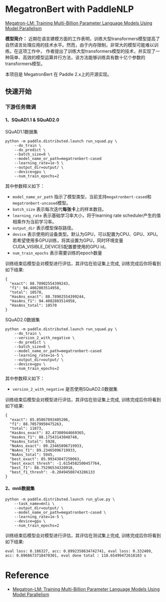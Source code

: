 # MegatronBert with PaddleNLP

[Megatron-LM: Training Multi-Billion Parameter Language Models Using Model Parallelism](https://arxiv.org/pdf/1909.08053.pdf)

**模型简介：**
近期在语言建模方面的工作表明，训练大型transformers模型提高了自然语言处理应用的技术水平。然而，由于内存限制，非常大的模型可能难以训练。在这项工作中，
作者提出了训练大型transformers模型的技术，并实现了一种简单、高效的模型运算并行方法，该方法能够训练具有数十亿个参数的transformers模型。

本项目是 MegatronBert 在 Paddle 2.x上的开源实现。

## 快速开始

### 下游任务微调

#### 1、SQuAD1.1 & SQuAD2.0
SQuAD1.1数据集

```shell
python -m paddle.distributed.launch run_squad.py \
    --do_train \
    --do_predict \
    --batch_size=8 \
    --model_name_or_path=megatronbert-cased
    --learning_rate=1e-5 \
    --output_dir=output/ \
    --device=gpu \
    --num_train_epochs=2
```
其中参数释义如下：
- `model_name_or_path` 指示了模型类型，当前支持`megatronbert-cased`和`megatronbert-uncased`模型。
- `batch_size` 表示每次迭代**每张卡**上的样本数目。
- `learning_rate` 表示基础学习率大小，将于learning rate scheduler产生的值相乘作为当前学习率。
- `output_dir` 表示模型保存路径。
- `device` 表示使用的设备类型。默认为GPU，可以配置为CPU、GPU、XPU。若希望使用多GPU训练，将其设置为GPU，同时环境变量CUDA_VISIBLE_DEVICES配置要使用的GPU id。
- `num_train_epochs` 表示需要训练的epoch数量

训练结束后模型会对模型进行评估，其评估在验证集上完成, 训练完成后你将看到如下结果:
```text
{
  "exact": 88.78902554399243,
  "f1": 94.4082803514958,
  "total": 10570,
  "HasAns_exact": 88.78902554399244,
  "HasAns_f1": 94.4082803514958,
  "HasAns_total": 10570
}
```

SQuAD2.0数据集
```shell
python -m paddle.distributed.launch run_squad.py \
    --do_train \
    --version_2_with_negative \
    --do_predict \
    --batch_size=8 \
    --model_name_or_path=megatronbert-cased
    --learning_rate=1e-5 \
    --output_dir=output/ \
    --device=gpu \
    --num_train_epochs=2
```

其中参数释义如下：
- `version_2_with_negative`  是否使用SQuAD2.0数据集

训练结束后模型会对模型进行评估，其评估在验证集上完成, 训练完成后你将看到如下结果:
```text
{
  "exact": 85.85867093405206,
  "f1": 88.70579950475263,
  "total": 11873,
  "HasAns_exact": 82.47300944669365,
  "HasAns_f1": 88.17543143048748,
  "HasAns_total": 5928,
  "NoAns_exact": 89.23465096719933,
  "NoAns_f1": 89.23465096719933,
  "NoAns_total": 5945,
  "best_exact": 85.99343047250063,
  "best_exact_thresh": -1.6154582500457764,
  "best_f1": 88.75296534320918,
  "best_f1_thresh": -0.20494508743286133
}
```

#### 2、mnli数据集

```shell
python -m paddle.distributed.launch run_glue.py \
    --task_name=mnli \
    --output_dir=output/ \
    --model_name_or_path=megatronbert-cased \
    --learning_rate=1e-5 \
    --device=gpu \
    --num_train_epochs=2
```
训练结束后模型会对模型进行评估，其评估在测试集上完成, 训练完成后你将看到如下结果:
```text
eval loss: 0.186327, acc: 0.8992358634742741, eval loss: 0.332409, acc: 0.8968673718470301, eval done total : 118.65499472618103 s
```

# Reference

* [Megatron-LM: Training Multi-Billion Parameter Language Models Using Model Parallelism](https://arxiv.org/pdf/1909.08053.pdf)
